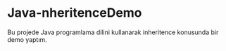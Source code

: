 # Java-nheritenceDemo
Bu projede Java programlama dilini kullanarak inheritence konusunda bir demo yaptım.
